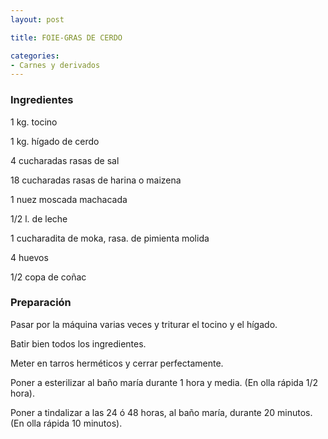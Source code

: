 ```yaml
---
layout: post

title: FOIE-GRAS DE CERDO

categories:
- Carnes y derivados
---
```

<h3>Ingredientes</h3>
1 kg. tocino

1 kg. hígado de cerdo

4 cucharadas rasas de sal

18 cucharadas rasas de harina o maizena

1 nuez moscada machacada

1/2 l. de leche

1 cucharadita de moka, rasa. de pimienta molida

4 huevos

1/2 copa de coñac

<h3>Preparación</h3>
Pasar por la máquina varias veces y triturar el tocino y el hígado.

Batir bien todos los ingredientes.

Meter en tarros herméticos y cerrar perfectamente.

Poner a esterilizar al baño maría durante 1 hora y media. (En olla rápida 1/2 hora).

Poner a tindalizar a las 24 ó 48 horas, al baño maría, durante 20 minutos. (En olla rápida 10 minutos).

